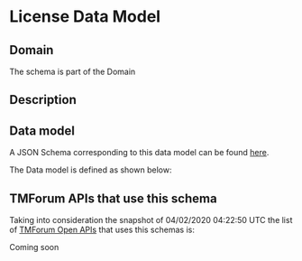 # License Data Model

## Domain

The  schema is part of the  Domain

## Description



## Data model

A JSON Schema corresponding to this data model can be found
[here](https://github.com/tmforum-rand/schemas/blob/candidates/Common/License.schema.json).

The Data model is defined as shown below:




## TMForum APIs that use this schema

Taking into consideration the snapshot of 04/02/2020 04:22:50 UTC the list of [TMForum Open APIs](https://www.tmforum.org/open-apis/) that uses this schemas is:

Coming soon